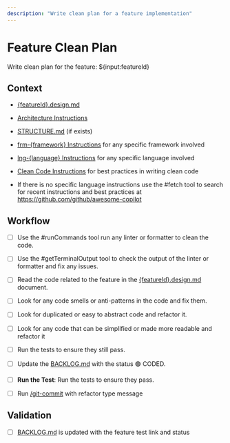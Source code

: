 ```yaml
---
description: "Write clean plan for a feature implementation"
---
```


# Feature Clean Plan

Write clean plan for the feature: ${input:featureId}

## Context

- [{featureId}.design.md](/docs/feats/{featureId}.design.md)
- [Architecture Instructions](/.github/instructions/architecture.instructions.md)
- [STRUCTURE.md](/docs/STRUCTURE.md) (if exists)
- [frm-{framework} Instructions](/.github/instructions/frm-{framework}.instructions.md) for any specific framework involved
- [lng-{language} Instructions](/.github/instructions/lng-{language}.instructions.md) for any specific language involved
- [Clean Code Instructions](/.github/instructions/clean-code.instructions.md) for best practices in writing clean code

- If there is no specific language instructions use the #fetch tool to search for recent instructions and best practices at https://github.com/github/awesome-copilot

## Workflow

- [ ] Use the #runCommands tool run any linter or formatter to clean the code.

- [ ] Use the #getTerminalOutput tool to check the output of the linter or formatter and fix any issues.

- [ ] Read the code related to the feature in the [{featureId}.design.md](/docs/feats/{featureId}.design.md) document.

- [ ] Look for any code smells or anti-patterns in the code and fix them.

- [ ] Look for duplicated or easy to abstract code and refactor it.

- [ ] Look for any code that can be simplified or made more readable and refactor it

- [ ] Run the tests to ensure they still pass.

- [ ] Update the [BACKLOG.md](/docs/BACKLOG.md) with the status 🟢 CODED.

- [ ] **Run the Test**: Run the tests to ensure they pass.

- [ ] Run [/git-commit](/.github/prompts/git-commit.prompt.md) with refactor type message

## Validation

- [ ] [BACKLOG.md](/docs/BACKLOG.md) is updated with the feature test link and status
